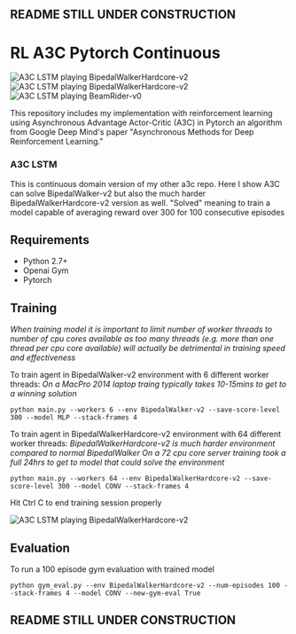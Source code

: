 ## README STILL UNDER CONSTRUCTION


# RL A3C Pytorch Continuous

![A3C LSTM playing BipedalWalkerHardcore-v2](https://github.com/dgriff777/a3c_continuous/blob/master/demo/BPHC1.gif) ![A3C LSTM playing BipedalWalkerHardcore-v2](https://github.com/dgriff777/rl_a3c_pytorch/blob/master/demo/SpaceInvaders.gif) ![A3C LSTM playing BeamRider-v0](https://github.com/dgriff777/a3c_continuous/blob/master/demo/BPHC2.gif)

This repository includes my implementation with reinforcement learning using Asynchronous Advantage Actor-Critic (A3C) in Pytorch an algorithm from Google Deep Mind's paper "Asynchronous Methods for Deep Reinforcement Learning."

### A3C LSTM

This is continuous domain version of my other a3c repo. Here I show A3C can solve BipedalWalker-v2 but also the much harder BipedalWalkerHardcore-v2 version as well. "Solved" meaning to train a model capable of averaging reward over 300 for 100 consecutive episodes


## Requirements

- Python 2.7+
- Openai Gym
- Pytorch

## Training
*When training model it is important to limit number of worker threads to number of cpu cores available as too many threads (e.g. more than one thread per cpu core available) will actually be detrimental in training speed and effectiveness*

To train agent in BipedalWalker-v2 environment with 6 different worker threads:
*On a MacPro 2014 laptop traing typically takes 10-15mins to get to a winning solution*

```
python main.py --workers 6 --env BipedalWalker-v2 --save-score-level 300 --model MLP --stack-frames 4
```

To train agent in BipedalWalkerHardcore-v2 environment with 64 different worker threads:
*BipedalWalkerHardcore-v2 is much harder environment compared to normal BipedalWalker*
*On a 72 cpu core server training took a full 24hrs to get to model that could solve the environment*

```
python main.py --workers 64 --env BipedalWalkerHardcore-v2 --save-score-level 300 --model CONV --stack-frames 4
```

Hit Ctrl C to end training session properly

![A3C LSTM playing BipedalWalkerHardcore-v2](https://github.com/dgriff777/a3c_continuous/blob/master/demo/BPHC3.gif)

## Evaluation
To run a 100 episode gym evaluation with trained model
```
python gym_eval.py --env BipedalWalkerHardcore-v2 --num-episodes 100 --stack-frames 4 --model CONV --new-gym-eval True
```

## README STILL UNDER CONSTRUCTION